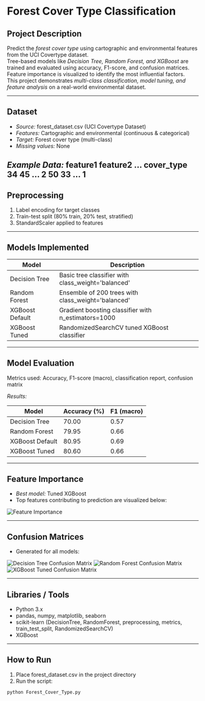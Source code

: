 # Forest Cover Type Classification

## Project Description
Predict the *forest cover type* using cartographic and environmental features from the UCI Covertype dataset.  
Tree-based models like *Decision Tree, Random Forest, and XGBoost* are trained and evaluated using accuracy, F1-score, and confusion matrices.  
Feature importance is visualized to identify the most influential factors.  
This project demonstrates *multi-class classification, model tuning, and feature analysis* on a real-world environmental dataset.

---

## Dataset
- *Source:* forest_dataset.csv (UCI Covertype Dataset)  
- *Features:* Cartographic and environmental (continuous & categorical)  
- *Target:* Forest cover type (multi-class)  
- *Missing values:* None  

*Example Data:*
feature1  feature2  …  cover_type
34        45        …  2
50        33        …  1
---

## Preprocessing
1. Label encoding for target classes  
2. Train-test split (80% train, 20% test, stratified)  
3. StandardScaler applied to features  

---

## Models Implemented
| Model | Description |
|-------|-------------|
| Decision Tree | Basic tree classifier with class_weight='balanced' |
| Random Forest | Ensemble of 200 trees with class_weight='balanced' |
| XGBoost Default | Gradient boosting classifier with n_estimators=1000 |
| XGBoost Tuned | RandomizedSearchCV tuned XGBoost classifier |

---

## Model Evaluation
Metrics used: Accuracy, F1-score (macro), classification report, confusion matrix  

*Results:*

| Model | Accuracy (%) | F1 (macro) |
|-------|-------------|------------|
| Decision Tree | 70.00 | 0.57 |
| Random Forest | 79.95 | 0.66 |
| XGBoost Default | 80.95 | 0.69 |
| XGBoost Tuned | 80.60 | 0.66 |

---

## Feature Importance
- *Best model:* Tuned XGBoost  
- Top features contributing to prediction are visualized below:

![Feature Importance](FeatureImportance.png)  <!-- replace with actual plot image -->

---

## Confusion Matrices
- Generated for all models:

![Decision Tree Confusion Matrix](DT_ConfMatrix.png)  <!-- replace with actual plot -->
![Random Forest Confusion Matrix](RF_ConfMatrix.png)  <!-- replace with actual plot -->
![XGBoost Tuned Confusion Matrix](XGB_ConfMatrix.png)  <!-- replace with actual plot -->

---

## Libraries / Tools
- Python 3.x  
- pandas, numpy, matplotlib, seaborn  
- scikit-learn (DecisionTree, RandomForest, preprocessing, metrics, train_test_split, RandomizedSearchCV)  
- XGBoost  

---

## How to Run
1. Place forest_dataset.csv in the project directory  
2. Run the script:

```bash
python Forest_Cover_Type.py